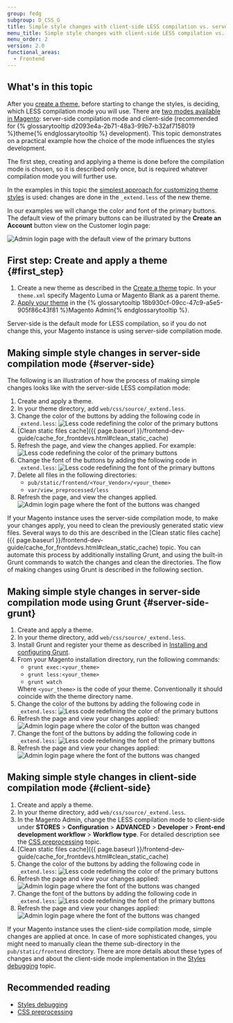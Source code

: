 ```yaml
---
group: fedg
subgroup: D_CSS_G
title: Simple style changes with client-side LESS compilation vs. server-side
menu_title: Simple style changes with client-side LESS compilation vs. server-side
menu_order: 2
version: 2.0
functional_areas:
  - Frontend
---
```

## What's in this topic

After you <a href="{{ page.baseurl }}/frontend-dev-guide/themes/theme-create.html" target="_blank">create a theme</a>, before starting to change the styles, is deciding, which LESS compilation mode you will use. There are <a href="{{ page.baseurl }}/frontend-dev-guide/css-topics/css-preprocess.html#LESS compilation modes" target="_blank">two modes available in Magento</a>: server-side compilation mode and client-side (recommended for {% glossarytooltip d2093e4a-2b71-48a3-99b7-b32af7158019 %}theme{% endglossarytooltip %} development).
This topic demonstrates on a practical example how the choice of the mode influences the styles development.

The first step, creating and applying a theme is done before the compilation mode is chosen, so it is described only once, but is required whatever compilation mode you will further use.

In the examples in this topic the <a href="{{ page.baseurl }}/frontend-dev-guide/css-guide/css_quick_guide_approach.html#simple_extend">simplest approach for customizing theme styles</a> is used: changes are done in the `_extend.less` of the new theme.

In our examples we will change the color and font of the primary buttons. The default view of the primary buttons can be illustrated by the **Create an Account** button view on the Customer login page:

<img src="{{ site.baseurl }}/common/images/extend_less_screenshot0.png" alt="Admin login page with the default view of the primary buttons">

## First step: Create and apply a theme   {#first_step}

1. Create a new theme as described in the <a href="{{ page.baseurl }}/frontend-dev-guide/themes/theme-create.html" target="_blank">Create a theme</a> topic. In your `theme.xml` specify Magento Luma or Magento Blank as a parent theme.
2. <a href="{{ page.baseurl }}/frontend-dev-guide/themes/theme-apply.html#theme-apply-apply">Apply your theme</a> in the {% glossarytooltip 18b930cf-09cc-47c9-a5e5-905f86c43f81 %}Magento Admin{% endglossarytooltip %}.

Server-side is the default mode for LESS compilation, so if you do not change this, your Magento instance is using server-side compilation mode.

## Making simple style changes in server-side compilation mode   {#server-side}

The following is an illustration of how the process of making simple changes looks like with the server-side LESS compilation mode:
<ol>
<li>Create and apply a theme.</li>
<li>In your theme directory, add <code>web/css/source/_extend.less</code>.</li>
<li>Change the color of the buttons by adding the following code in <code>_extend.less</code>:

<img src="{{ site.baseurl }}/common/images/extend_less_code_1.png" alt="Less code redefining the color of the primary buttons">
</li>
<li markdown="1">[Clean static files cache]({{ page.baseurl }}/frontend-dev-guide/cache_for_frontdevs.html#clean_static_cache)</li>
<li>Refresh the page, and view the changes applied. For example:

<img src="{{ site.baseurl }}/common/images/extend_less_screenshot1.png" alt="Less code redefining the color of the primary buttons">
</li>
<li>Change the font of the buttons by adding the following code in <code>_extend.less</code>:

<img src="{{ site.baseurl }}/common/images/extend_less_code_2.png" alt="Less code redefining the font of the primary buttons">
</li>
<li>Delete all files in the following directories:
<ul>
<li><code>pub/static/frontend/&lt;Your_Vendor&gt;/&lt;your_theme&gt;</code></li>
<li><code>var/view_preprocessed/less</code> </li>
</ul>
</li>
<li>Refresh the page, and view the changes applied.

<img src="{{ site.baseurl }}/common/images/extend_less_screenshot2.png" alt="Admin login page where the font of the buttons was changed">
</li>
</ol>

If your Magento instance uses the server-side compilation mode, to make your changes apply, you need to clean the previously generated static view files. Several ways to do this are described in the [Clean static files cache]({{ page.baseurl }}/frontend-dev-guide/cache_for_frontdevs.html#clean_static_cache) topic. You can automate this process by additionally installing Grunt, and using the built-in Grunt commands to watch the changes and clean the directories. The flow of making changes using Grunt is described in the following section.

## Making simple style changes in server-side compilation mode using Grunt   {#server-side-grunt}

<ol>
<li>Create and apply a theme. </li>
<li>In your theme directory, add <code>web/css/source/_extend.less</code>.</li>
<li>Install Grunt and register your theme as described in <a href="{{ page.baseurl }}/frontend-dev-guide/css-topics/css_debug.html#grunt_prereq" target="_blank">Installing and configuring Grunt</a>.</li>
<li>From your Magento installation directory, run the following commands:
<ul>
<li><code>grunt exec:&lt;your_theme&gt;</code></li>
<li><code>grunt less:&lt;your_theme&gt;</code></li>
<li><code>grunt watch</code></li>
</ul>
Where <code>&lt;your_theme&gt;</code> is the code of your theme. Conventionally it should coincide with the theme directory name.
</li>
<li>Change the color of the buttons by adding the following code in <code>_extend.less</code>:
<img src="{{ site.baseurl }}/common/images/extend_less_code_1.png" alt="Less code redefining the color of the primary buttons">
</li>
<li>Refresh the page and view your changes applied:
<img src="{{ site.baseurl }}/common/images/extend_less_screenshot1.png" alt="Admin login page where the color of the button was changed">
</li>
<li>Change the font of the buttons by adding the following code in <code>_extend.less</code>:
<img src="{{ site.baseurl }}/common/images/extend_less_code_2.png" alt="Less code redefining the font of the primary buttons">
</li>
<li>Refresh the page and view your changes applied:
<img src="{{ site.baseurl }}/common/images/extend_less_screenshot2.png" alt="Admin login page where the font of the buttons was changed">
</li>
</ol>

## Making simple style changes in client-side compilation mode   {#client-side}

<ol>
<li>Create and apply a theme.</li>
<li>In your theme directory, add <code>web/css/source/_extend.less</code>.</li>
<li>In the Magento Admin, change the LESS compilation mode to client-side under <b>STORES</b> > <b>Configuration</b> > <b>ADVANCED</b> > <b>Developer</b> > <b>Front-end development workflow</b> > <b>Workflow type</b>. For detailed description see the <a href="{{ page.baseurl }}/frontend-dev-guide/css-topics/css-preprocess.html#less_modes">CSS preprocessing</a> topic.</li>
<li markdown="1">[Clean static files cache]({{ page.baseurl }}/frontend-dev-guide/cache_for_frontdevs.html#clean_static_cache)
</li>
<li>Change the color of the buttons by adding the following code in <code>_extend.less</code>:

<img src="{{ site.baseurl }}/common/images/extend_less_code_1.png" alt="Less code redefining the color of the primary buttons">
</li>
<li>Refresh the page and view your changes applied:

<img src="{{ site.baseurl }}/common/images/extend_less_screenshot1.png" alt="Admin login page where the font of the buttons was changed">
</li>
<li>Change the font of the buttons by adding the following code in <code>_extend.less</code>:

<img src="{{ site.baseurl }}/common/images/extend_less_code_2.png" alt="Less code redefining the font of the primary buttons">
</li>
<li>Refresh the page and view your changes applied:

<img src="{{ site.baseurl }}/common/images/extend_less_screenshot2.png" alt="Admin login page where the font of the buttons was changed">
</li>
</ol>

If your Magento instance uses the client-side compilation mode, simple changes are applied at once. In case of more sophisticated changes, you might need to manually clean the theme sub-directory in the <code>pub/static/frontend</code> directory. There are more details about these types of changes and about the client-side mode implementation in the <a href="{{ page.baseurl }}/frontend-dev-guide/css-topics/css_debug.html#css_debug_client" target="_blank">Styles debugging</a> topic.

## Recommended reading

<ul>
<li><a href="{{ page.baseurl }}/frontend-dev-guide/css-topics/css_debug.html" target="_blank">Styles debugging</a></li>
<li><a href="{{ page.baseurl }}/frontend-dev-guide/css-topics/css-preprocess.html" target="_blank">CSS preprocessing</a></li>
</ul>
